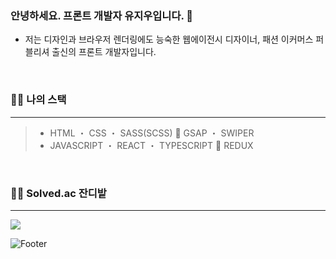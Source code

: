 ### 안녕하세요. 프론트 개발자 유지우입니다. 👋
- 저는 디자인과 브라우저 렌더링에도 능숙한 웹에이전시 디자이너, 패션 이커머스 퍼블리셔 출신의 프론트 개발자입니다.
<br>

### :technologist: 나의 스택
---
> - HTML ・ CSS ・ SASS(SCSS) 🦋 GSAP ・ SWIPER
> - JAVASCRIPT ・ REACT ・ TYPESCRIPT 🦋 REDUX

<br>

### :farmer: Solved.ac 잔디밭
---
<img src="http://mazandi.herokuapp.com/api?handle=yuziwoo&theme=cold"/>



![Footer](https://capsule-render.vercel.app/api?type=waving&color=gradient&height=200&section=footer)
